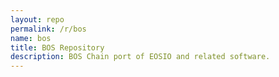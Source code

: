 ```yaml
---
layout: repo
permalink: /r/bos
name: bos
title: BOS Repository
description: BOS Chain port of EOSIO and related software.
---
```


